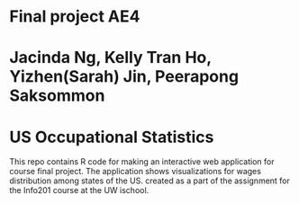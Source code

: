 # Final project AE4
# Jacinda Ng, Kelly Tran Ho, Yizhen(Sarah) Jin, Peerapong Saksommon
# US Occupational Statistics

This repo contains R code for making an interactive web application for course final project.
The application shows visualizations for wages distribution among states of the US.
created as a part of the assignment for the Info201 course at the UW ischool.
